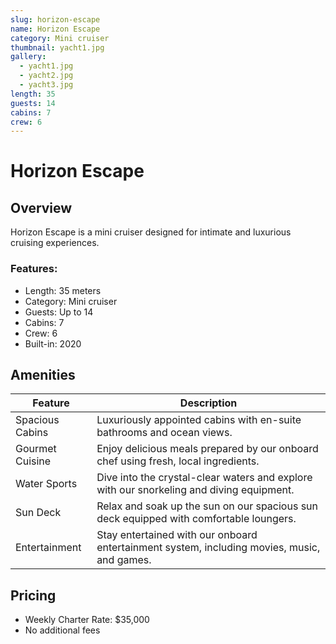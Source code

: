 ```yaml
---
slug: horizon-escape
name: Horizon Escape
category: Mini cruiser
thumbnail: yacht1.jpg
gallery:
  - yacht1.jpg
  - yacht2.jpg
  - yacht3.jpg
length: 35
guests: 14
cabins: 7
crew: 6
---
```


# Horizon Escape

## Overview

Horizon Escape is a mini cruiser designed for intimate and luxurious cruising experiences.

### Features:

* Length: 35 meters
* Category: Mini cruiser
* Guests: Up to 14
* Cabins: 7
* Crew: 6
* Built-in: 2020

## Amenities

| Feature         | Description                                                                                 |
| --------------- | ------------------------------------------------------------------------------------------- |
| Spacious Cabins | Luxuriously appointed cabins with en-suite bathrooms and ocean views.                       |
| Gourmet Cuisine | Enjoy delicious meals prepared by our onboard chef using fresh, local ingredients.          |
| Water Sports    | Dive into the crystal-clear waters and explore with our snorkeling and diving equipment.    |
| Sun Deck        | Relax and soak up the sun on our spacious sun deck equipped with comfortable loungers.      |
| Entertainment   | Stay entertained with our onboard entertainment system, including movies, music, and games. |

## Pricing

* Weekly Charter Rate: $35,000
* No additional fees
